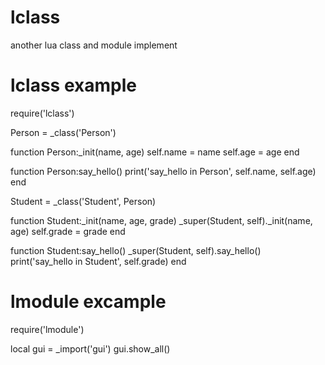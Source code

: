 # lclass
another lua class and module implement

# lclass example
require('lclass')

Person = _class('Person')

function Person:_init(name, age)
    self.name = name
    self.age = age
end

function Person:say_hello()
    print('say_hello in Person', self.name, self.age)
end

Student = _class('Student', Person)

function Student:_init(name, age, grade)
    _super(Student, self)._init(name, age)
    self.grade = grade
end

function Student:say_hello()
    _super(Student, self).say_hello()
    print('say_hello in Student', self.grade)
end

# lmodule excample
require('lmodule')

local gui = _import('gui')
gui.show_all()